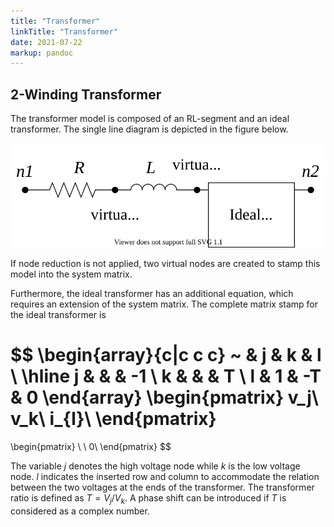 ```yaml
---
title: "Transformer"
linkTitle: "Transformer"
date: 2021-07-22
markup: pandoc
---
```


## 2-Winding Transformer
The transformer model is composed of an RL-segment and an ideal transformer.
The single line diagram is depicted in the figure below.

![Transformer](electrical_transformer.svg)

If node reduction is not applied, two virtual nodes are created to stamp this model into the system matrix.

Furthermore, the ideal transformer has an additional equation, which requires an extension of the system matrix.
The complete matrix stamp for the ideal transformer is 

$$
  \begin{array}{c|c c c}
  ~ & j & k & l \\
  \hline
  j &  &  & -1 \\ 
  k &  &  & T \\ 
  l & 1 & -T & 0
  \end{array}
  \begin{pmatrix}
    v_j\\
    v_k\\
    i_{l}\\
  \end{pmatrix}
  =
  \begin{pmatrix}
    \\
    \\
    0\\
  \end{pmatrix}
$$

The variable $j$ denotes the high voltage node while $k$ is the low voltage node.
$l$ indicates the inserted row and column to accommodate the relation between the two voltages at the ends of the transformer.
The transformer ratio is defined as $T = V_{j} / V_{k}$.
A phase shift can be introduced if $T$ is considered as a complex number.